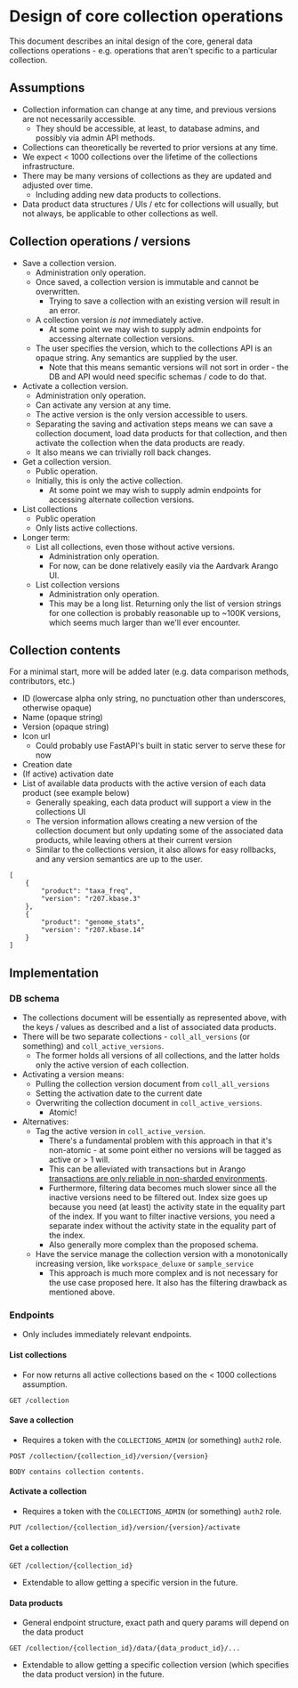 # Design of core collection operations

This document describes an inital design of the core, general data collections operations - e.g.
operations that aren't specific to a particular collection.

## Assumptions

* Collection information can change at any time, and previous versions are not necessarily
  accessible.
  * They should be accessible, at least, to database admins, and possibly via admin API methods.
* Collections can theoretically be reverted to prior versions at any time.
* We expect < 1000 collections over the lifetime of the collections infrastructure.
* There may be many versions of collections as they are updated and adjusted over time.
  * Including adding new data products to collections.
* Data product data structures / UIs / etc for collections will usually, but not always,
  be applicable to other collections as well.

## Collection operations / versions

* Save a collection version.
  * Administration only operation.
  * Once saved, a collection version is immutable and cannot be overwritten.
    * Trying to save a collection with an existing version will result in an error.
  * A collection version *is not* immediately active.
    * At some point we may wish to supply admin endpoints for accessing alternate collection
      versions.
  * The user specifies the version, which to the collections API is an opaque string. Any
    semantics are supplied by the user.
    * Note that this means semantic versions will not sort in order - the DB and API would need
      specific schemas / code to do that.
* Activate a collection version.
  * Administration only operation.
  * Can activate any version at any time.
  * The active version is the only version accessible to users.
  * Separating the saving and activation steps means we can save a collection document,
    load data products for that collection, and then activate the collection when the data
    products are ready.
  * It also means we can trivially roll back changes.
* Get a collection version.
  * Public operation.
  * Initially, this is only the active collection.
    * At some point we may wish to supply admin endpoints for accessing alternate collection
      versions.
* List collections
  * Public operation
  * Only lists active collections.
* Longer term:
  * List all collections, even those without active versions.
    * Administration only operation.
    * For now, can be done relatively easily via the Aardvark Arango UI.
  * List collection versions
    * Administration only operation.
    * This may be a long list. Returning only the list of version strings for one collection 
      is probably reasonable up to ~100K versions, which seems much larger than we'll ever
      encounter.

## Collection contents

For a minimal start, more will be added later (e.g. data comparison methods, contributors, etc.)

* ID (lowercase alpha only string, no punctuation other than underscores, otherwise opaque)
* Name (opaque string)
* Version (opaque string)
* Icon url
  * Could probably use FastAPI's built in static server to serve these for now
* Creation date
* (If active) activation date
* List of available data products with the active version of each data product (see example
  below)
  * Generally speaking, each data product will support a view in the collections UI
  * The version information allows creating a new version of the collection document but only
    updating some of the associated data products, while leaving others at their current
    version
  * Similar to the collections version, it also allows for easy rollbacks, and any version
    semantics are up to the user.

```
[
    {
        "product": "taxa_freq",
        "version": "r207.kbase.3"
    },
    {
        "product": "genome_stats",
        "version': "r207.kbase.14"
    }
]
```

## Implementation

### DB schema

* The collections document will be essentially as represented above, with the keys / values
  as described and a list of associated data products.
* There will be two separate collections - `coll_all_versions` (or something) and
  `coll_active_versions`.
  * The former holds all versions of all collections, and the latter holds only the active
    version of each collection.
* Activating a version means:
  * Pulling the collection version document from `coll_all_versions`
  * Setting the activation date to the current date
  * Overwriting the collection document in `coll_active_versions`.
    * Atomic!
* Alternatives:
  * Tag the active version in `coll_active_version`.
    * There's a fundamental problem with this approach in that it's non-atomic - at some point
      either no versions will be tagged as active or > 1 will.
    * This can be alleviated with transactions but in Arango [transactions are only reliable in
      non-sharded environments](https://github.com/arangodb/arangodb/issues/11424).
    * Furthermore, filtering data becomes much slower since all the inactive versions need to
      be filtered out. Index size goes up because you need (at least) the activity state in
      the equality part of the index. If you want to filter inactive versions, you need a
      separate index without the activity state in the equality part of the index.
    * Also generally more complex than the proposed schema.
  * Have the service manage the collection version with a monotonically increasing version, like
    `workspace_deluxe` or `sample_service`
    * This approach is much more complex and is not necessary for the use case proposed here. It
      also has the filtering drawback as mentioned above.

### Endpoints

* Only includes immediately relevant endpoints.

#### List collections

* For now returns all active collections based on the < 1000 collections assumption.

```
GET /collection
```

#### Save a collection

* Requires a token with the `COLLECTIONS_ADMIN` (or something) `auth2` role.

```
POST /collection/{collection_id}/version/{version}

BODY contains collection contents.
```

#### Activate a collection

* Requires a token with the `COLLECTIONS_ADMIN` (or something) `auth2` role.

```
PUT /collection/{collection_id}/version/{version}/activate
```

#### Get a collection

```
GET /collection/{collection_id}
```

* Extendable to allow getting a specific version in the future.

#### Data products

* General endpoint structure, exact path and query params will depend on the data product

```
GET /collection/{collection_id}/data/{data_product_id}/...
```
* Extendable to allow getting a specific collection version (which specifies the data product
  version) in the future.